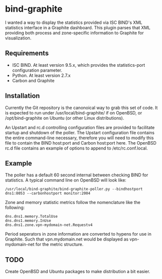 # bind-graphite

I wanted a way to display the statistics provided via ISC BIND's XML statistics interface in a Graphite dashboard. This plugin parses that XML providing both process and zone-specific information to Graphite for visualization.

## Requirements

* ISC BIND. At least version 9.5.x, which provides the statistics-port configuration parameter.
* Python. At least version 2.7.x
* Carbon and Graphite

## Installation

Currently the Git repository is the canonoical way to grab this set of code. It is expected to run under /usr/local/bind-graphite/ if on OpenBSD, or /opt/bind-graphite on Ubuntu (or other Linux distributions).

An Upstart and rc.d controlling configuration files are provided to facilitate startup and shutdown of the poller. The Upstart configuration file contains the entire command-line necessary, therefore you will need to modify this file to contain the BIND host:port and Carbon host:port here. The OpenBSD rc.d file contains an example of options to append to /etc/rc.conf.local.

## Example

The poller has a default 60 second internal between checking BIND for statistics. A typical command line on OpenBSD will look like:

    /usr/local/bind-graphite/bind-graphite-poller.py --bindhostport dns1:8053 --carbonhostport monitor:2004
    
Zone and memory statistic metrics follow the nomenclature like the following:

    dns.dns1.memory.TotalUse
    dns.dns1.memory.InUse
    dns.dns1.zone.vpn-mydomain-net.Requestv4
    
Period seperators in zone information are converted to hypens for use in Graphite. Such that vpn.mydomain.net would be displayed as vpn-mydomain-net for the metric structure.

## TODO

Create OpenBSD and Ubuntu packages to make distribution a bit easier.
